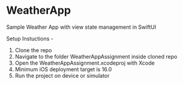 # WeatherApp
Sample Weather App with view state management in SwiftUI 

Setup Instuctions -

1) Clone the repo
2) Navigate to the folder WeatherAppAssignment inside cloned repo
3) Open the WeatherAppAssignment.xcodeproj with Xcode
4) Minimum iOS deployment target is 16.0
5) Run the project on device or simulator


